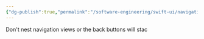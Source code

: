 ```yaml
---
{"dg-publish":true,"permalink":"/software-engineering/swift-ui/navigation-stack/"}
---
```


Don't nest navigation views or the back buttons will stac